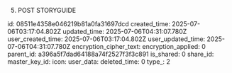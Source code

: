 5. POST STORYGUIDE

id: 08511e4358e046219b81a0fa31697dcd
created_time: 2025-07-06T03:17:04.802Z
updated_time: 2025-07-06T04:31:07.780Z
user_created_time: 2025-07-06T03:17:04.802Z
user_updated_time: 2025-07-06T04:31:07.780Z
encryption_cipher_text: 
encryption_applied: 0
parent_id: a396a5f7dad64188a74f2527f3f3c891
is_shared: 0
share_id: 
master_key_id: 
icon: 
user_data: 
deleted_time: 0
type_: 2